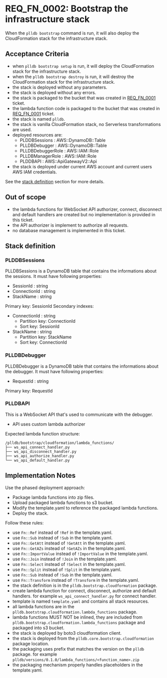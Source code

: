# REQ_FN_0002: Bootstrap the infrastructure stack

When the `plldb bootstrap` command is run, it will also deploy the CloudFormation stack for the infrastructure stack.

## Acceptance Criteria

- when `plldb bootstrap setup` is run, it will deploy the CloudFormation stack for the infrastructure stack.
- when the `plldb bootstrap destroy` is run, it will destroy the CloudFormation stack for the infrastructure stack.
- the stack is deployed without any parameters.
- the stack is deployed without any errors.
- the stack is packaged to the bucket that was created in [REQ_FN_0001](./req_fn_0001.md) ticket.
- the lambda function code is packaged to the bucket that was created in [REQ_FN_0001](./req_fn_0001.md) ticket.
- the stack is named `plldb`.
- the stack is vanilla CloudFormation stack, no Serverless transformations are used.
- deployed resources are:
  - PLDDBSessions : AWS::DynamoDB::Table
  - PLLDBDebugger : AWS::DynamoDB::Table
  - PLLDBDebuggerRole : AWS::IAM::Role
  - PLLDBManagerRole : AWS::IAM::Role
  - PLDDBAPI : AWS::ApiGatewayV2::Api
- the stack is deployed under current AWS account and current users AWS IAM credentials.

See the [stack definition](#stack-definition) section for more details.

## Out of scope

- the lambda functions for WebSocket API authorizer, connect, disconnect and default handlers are created but no implementation is provided in this ticket.
- the API authorizer is implement to authorize all requests.
- no database management is implemented in this ticket.

## Stack definition

### PLDDBSessions

PLLDBSessions is a DynamoDB table that contains the informations about the sessions.
It must have following properties:
- SessionId : string
- ConnectionId : string
- StackName : string

Primary key: SessionId
Secondary indexes:
- ConnectionId : string
  - Partition key: ConnectionId
  - Sort key: SessionId
- StackName : string
  - Partition key: StackName
  - Sort key: ConnectionId

### PLLDBDebugger

PLLDBDebugger is a DynamoDB table that contains the informations about the debugger.
It must have following properties:
- RequestId : string

Primary key: RequestId

### PLLDBAPI

This is a WebSocket API that's used to communicate with the debugger.

- API uses custom lambda authorizer

Expected lambda function structure:
```
/plldb/bootstrap/cloudformation/lambda_functions/
├── ws_api_connect_handler.py
├── ws_api_disconnect_handler.py
├── ws_api_authorize_handler.py
└── ws_api_default_handler.py
```

## Implementation Notes

Use the phased deployment approach:
- Package lambda functions into zip files.
- Upload packaged lambda functions to s3 bucket.
- Modify the template.yaml to reference the packaged lambda functions.
- Deploy the stack.

Follow these rules:
- use `Fn::Ref` instead of `!Ref` in the template.yaml.
- use `Fn::Sub` instead of `!Sub` in the template.yaml.
- use `Fn::GetAtt` instead of `!GetAtt` in the template.yaml.
- use `Fn::GetAZs` instead of `!GetAZs` in the template.yaml.
- use `Fn::ImportValue` instead of `!ImportValue` in the template.yaml.
- use `Fn::Join` instead of `!Join` in the template.yaml.
- use `Fn::Select` instead of `!Select` in the template.yaml.
- use `Fn::Split` instead of `!Split` in the template.yaml.
- use `Fn::Sub` instead of `!Sub` in the template.yaml.
- use `Fn::Transform` instead of `!Transform` in the template.yaml.
- the stack definition is in the `plldb.bootstrap.cloudformation` package.
- create lambda function for connect, disconnect, authorize and default handlers. for example `ws_api_connect_handler.py` for connect handler.
- template is named `template.yaml` and contains all stack resources.
- all lambda functions are in the `plldb.bootstrap.cloudformation.lambda_functions` package.
- lambda functions MUST NOT be inlined, they are included from `plldb.bootstrap.cloudformation.lambda_functions` package and packaged into s3 bucket.
- the stack is deployed by boto3 cloudformation client.
- the stack is deployed from the `plldb.core.bootstrap.cloudformation` package location.
- the packaging uses prefix that matches the version on the `plldb` package. for example `plldb/versions/0.1.0/lambda_functions/<function_name>.zip`
- the packaging mechanism properly handles placeholders in the template.yaml.
